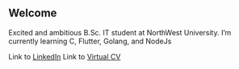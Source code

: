 ## Welcome

Excited and ambitious B.Sc. IT student at NorthWest University.
I’m currently learning C, Flutter, Golang, and NodeJs

Link to [LinkedIn](https://www.linkedin.com/in/wimpie-botha-1b5902320/)
Link to [Virtual CV](wimpie-botha.github.io)
<!--
**Wimpie-Botha/Wimpie-Botha** is a ✨ _special_ ✨ repository because its `README.md` (this file) appears on your GitHub profile.

Here are some ideas to get you started:

- 🔭 I’m currently working on ...
- 🌱 I’m currently learning ...
- 👯 I’m looking to collaborate on ...
- 🤔 I’m looking for help with ...
- 💬 Ask me about ...
- 📫 How to reach me: ...
- 😄 Pronouns: ...
- ⚡ Fun fact: ...
-->
